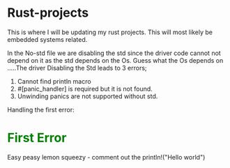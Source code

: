 # Rust-projects
This is where I will be updating my rust projects. This will most likely be embedded systems related.

In the No-std file we are disabling the std since the driver code cannot not depend on it as the std depends on the Os. Guess what the Os depends on .....The driver
Disabling the Std leads to 3 errors;
1. Cannot find println macro
2. #[panic_handler] is required but it is not found.
3. Unwinding panics are not supported without std.

Handling the first error:
<h1 style = "color:green">First Error</h1>
Easy peasy lemon squeezy - comment out the println!("Hello world")
